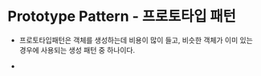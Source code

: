 # Prototype Pattern - 프로토타입 패턴

- 프로토타입패턴은 객체를 생성하는데 비용이 많이 들고, 비슷한 객체가 이미 있는 경우에 사용되는 생성 패턴 중 하나이다.

- 